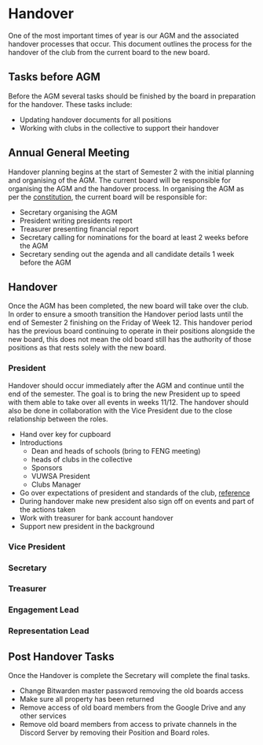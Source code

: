 # Handover

One of the most important times of year is our AGM and the associated handover processes that occur. This document outlines the process for the handover of the club from the current board to the new board.

## Tasks before AGM
Before the AGM several tasks should be finished by the board in preparation for the handover. These tasks include:
- Updating handover documents for all positions
- Working with clubs in the collective to support their handover

## Annual General Meeting
Handover planning begins at the start of Semester 2 with the initial planning and organising of the AGM. The current board will be responsible for organising the AGM and the handover process. In organising the AGM as per the [constitution]((https://docs.google.com/document/d/1Le_57K9CogDMoSCBYt03LQOrCirJGqtxXArxTZgYdNA/view)), the current board will be responsible for:
- Secretary organising the AGM
- President writing presidents report
- Treasurer presenting financial report
- Secretary calling for nominations for the board at least 2 weeks before the AGM
- Secretary sending out the agenda and all candidate details 1 week before the AGM

## Handover
Once the AGM has been completed, the new board will take over the club. In order to ensure a smooth transition the Handover period lasts until the end of Semester 2 finishing on the Friday of Week 12. This handover period has the previous board continuing to operate in their positions alongside the new board, this does not mean the old board still has the authority of those positions as that rests solely with the new board.

### President
Handover should occur immediately after the AGM and continue until the end of the semester. The goal is to bring the new President up to speed with them able to take over all events in weeks 11/12. The handover should also be done in collaboration with the Vice President due to the close relationship between the roles.

- Hand over key for cupboard
- Introductions
  - Dean and heads of schools (bring to FENG meeting)
  - heads of clubs in the collective
  - Sponsors
  - VUWSA President
  - Clubs Manager
- Go over expectations of president and standards of the club, [reference](https://docs.google.com/document/d/1NKzQcO9EtKJc5n_A02ppbdsuhtuBuWzLJoCPFy2Jteg/view)
- During handover make new president also sign off on events and part of the actions taken
- Work with treasurer for bank account handover
- Support new president in the background

### Vice President

### Secretary

### Treasurer

### Engagement Lead

### Representation Lead

## Post Handover Tasks
Once the Handover is complete the Secretary will complete the final tasks.
- Change Bitwarden master password removing the old boards access
- Make sure all property has been returned
- Remove access of old board members from the Google Drive and any other services
- Remove old board members from access to private channels in the Discord Server by removing their Position and Board roles.


